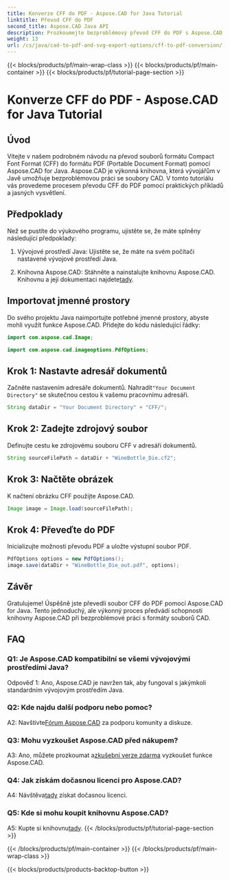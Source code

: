 ```yaml
---
title: Konverze CFF do PDF - Aspose.CAD for Java Tutorial
linktitle: Převod CFF do PDF
second_title: Aspose.CAD Java API
description: Prozkoumejte bezproblémový převod CFF do PDF s Aspose.CAD pro Java. Snadné kroky, spolehlivé výsledky.
weight: 13
url: /cs/java/cad-to-pdf-and-svg-export-options/cff-to-pdf-conversion/
---
```


{{< blocks/products/pf/main-wrap-class >}}
{{< blocks/products/pf/main-container >}}
{{< blocks/products/pf/tutorial-page-section >}}

# Konverze CFF do PDF - Aspose.CAD for Java Tutorial

## Úvod

Vítejte v našem podrobném návodu na převod souborů formátu Compact Font Format (CFF) do formátu PDF (Portable Document Format) pomocí Aspose.CAD for Java. Aspose.CAD je výkonná knihovna, která vývojářům v Javě umožňuje bezproblémovou práci se soubory CAD. V tomto tutoriálu vás provedeme procesem převodu CFF do PDF pomocí praktických příkladů a jasných vysvětlení.

## Předpoklady

Než se pustíte do výukového programu, ujistěte se, že máte splněny následující předpoklady:

1. Vývojové prostředí Java: Ujistěte se, že máte na svém počítači nastavené vývojové prostředí Java.

2.  Knihovna Aspose.CAD: Stáhněte a nainstalujte knihovnu Aspose.CAD. Knihovnu a její dokumentaci najdete[tady](https://releases.aspose.com/cad/java/).

## Importovat jmenné prostory

Do svého projektu Java naimportujte potřebné jmenné prostory, abyste mohli využít funkce Aspose.CAD. Přidejte do kódu následující řádky:

```java
import com.aspose.cad.Image;

import com.aspose.cad.imageoptions.PdfOptions;
```

## Krok 1: Nastavte adresář dokumentů

 Začněte nastavením adresáře dokumentů. Nahradit`"Your Document Directory"` se skutečnou cestou k vašemu pracovnímu adresáři.

```java
String dataDir = "Your Document Directory" + "CFF/";
```

## Krok 2: Zadejte zdrojový soubor

Definujte cestu ke zdrojovému souboru CFF v adresáři dokumentů.

```java
String sourceFilePath = dataDir + "WineBottle_Die.cf2";
```

## Krok 3: Načtěte obrázek

K načtení obrázku CFF použijte Aspose.CAD.

```java
Image image = Image.load(sourceFilePath);
```

## Krok 4: Převeďte do PDF

Inicializujte možnosti převodu PDF a uložte výstupní soubor PDF.

```java
PdfOptions options = new PdfOptions();
image.save(dataDir + "WineBottle_Die_out.pdf", options);
```

## Závěr

Gratulujeme! Úspěšně jste převedli soubor CFF do PDF pomocí Aspose.CAD for Java. Tento jednoduchý, ale výkonný proces předvádí schopnosti knihovny Aspose.CAD při bezproblémové práci s formáty souborů CAD.

## FAQ

### Q1: Je Aspose.CAD kompatibilní se všemi vývojovými prostředími Java?

Odpověď 1: Ano, Aspose.CAD je navržen tak, aby fungoval s jakýmkoli standardním vývojovým prostředím Java.

### Q2: Kde najdu další podporu nebo pomoc?

 A2: Navštivte[Fórum Aspose.CAD](https://forum.aspose.com/c/cad/19) za podporu komunity a diskuze.

### Q3: Mohu vyzkoušet Aspose.CAD před nákupem?

 A3: Ano, můžete prozkoumat a[zkušební verze zdarma](https://releases.aspose.com/) vyzkoušet funkce Aspose.CAD.

### Q4: Jak získám dočasnou licenci pro Aspose.CAD?

 A4: Návštěva[tady](https://purchase.aspose.com/temporary-license/) získat dočasnou licenci.

### Q5: Kde si mohu koupit knihovnu Aspose.CAD?

 A5: Kupte si knihovnu[tady](https://purchase.aspose.com/buy).
{{< /blocks/products/pf/tutorial-page-section >}}

{{< /blocks/products/pf/main-container >}}
{{< /blocks/products/pf/main-wrap-class >}}

{{< blocks/products/products-backtop-button >}}
